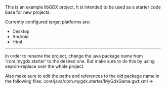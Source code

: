 This is an example libGDX project.
It is intended to be used as a starter code base for new projects.

Currently configured target platforms are:
* Desktop
* Android
* Html

--------
In order to rename the project, change the java package name from 'com.mygdx.starter' to the desired one. But make sure to do this by using search-replace over the whole project.

Also make sure to edit the paths and references to the old package name in the following files:
core/java/com.mygdx.starter/MyGdxGame.gwt.xml -> <source path="com/mygdx/starter" />
